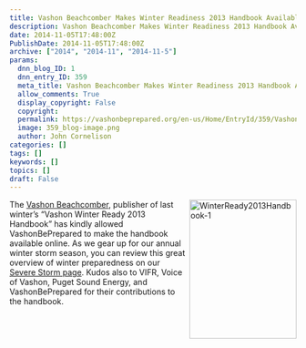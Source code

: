 ```yaml
---
title: Vashon Beachcomber Makes Winter Readiness 2013 Handbook Available
description: Vashon Beachcomber Makes Winter Readiness 2013 Handbook Available
date: 2014-11-05T17:48:00Z
PublishDate: 2014-11-05T17:48:00Z
archive: ["2014", "2014-11", "2014-11-5"]
params:
  dnn_blog_ID: 1
  dnn_entry_ID: 359
  meta_title: Vashon Beachcomber Makes Winter Readiness 2013 Handbook Available
  allow_comments: True
  display_copyright: False
  copyright:
  permalink: https://vashonbeprepared.org/en-us/Home/EntryId/359/Vashon-Beachcomber-Makes-Winter-Readiness-2013-Handbook-Available
  image: 359_blog-image.png
  author: John Cornelison
categories: []
tags: []
keywords: []
topics: []
draft: False
---
```


<p><a target="_blank" href="/Portals/1/Uploads/Docs/PublicInfo/WinterReady2013Handbook.pdf"><img width="188" height="244" align="right" title="WinterReady2013Handbook-1" style="border: 0px none; background-image: none; padding-top: 0px; padding-left: 0px; margin: 0px 0px 5px 5px; display: inline; padding-right: 0px; float: right;" alt="WinterReady2013Handbook-1" src="./images/359/Windows-Live-Writer-Vashon-Beachcomber-Makes-Winter-Readines_8820-WinterReady2013Handbook-1_thumb.jpg" /></a> The <a href="http://VashonBeachcomber.com" target="_blank">Vashon Beachcomber</a>, publisher of last winter&rsquo;s &ldquo;Vashon Winter Ready 2013 Handbook&rdquo; has kindly allowed VashonBePrepared to make the handbook available online. As we gear up for our annual winter storm season, you can review this great overview of winter preparedness on our <a href="/AreYouReady/WhyPrepare/SevereStorms.aspx">Severe Storm page</a>. Kudos also to VIFR, Voice of Vashon, Puget Sound Energy, and VashonBePrepared for their contributions to the handbook.</p>

